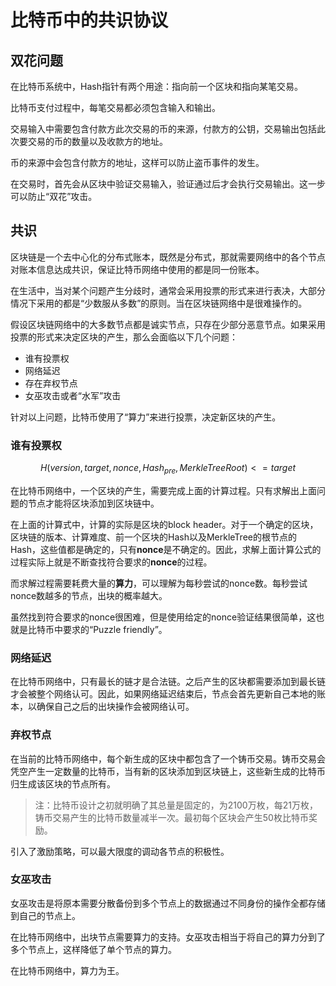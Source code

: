 # 比特币中的共识协议  

## 双花问题  

在比特币系统中，Hash指针有两个用途：指向前一个区块和指向某笔交易。  

比特币支付过程中，每笔交易都必须包含输入和输出。  

交易输入中需要包含付款方此次交易的币的来源，付款方的公钥，交易输出包括此次要交易的币的数量以及收款方的地址。  

币的来源中会包含付款方的地址，这样可以防止盗币事件的发生。  

在交易时，首先会从区块中验证交易输入，验证通过后才会执行交易输出。这一步可以防止“双花”攻击。  

## 共识  

区块链是一个去中心化的分布式账本，既然是分布式，那就需要网络中的各个节点对账本信息达成共识，保证比特币网络中使用的都是同一份账本。  

在生活中，当对某个问题产生分歧时，通常会采用投票的形式来进行表决，大部分情况下采用的都是“少数服从多数”的原则。当在区块链网络中是很难操作的。  

假设区块链网络中的大多数节点都是诚实节点，只存在少部分恶意节点。如果采用投票的形式来决定区块的产生，那么会面临以下几个问题：  

- 谁有投票权
- 网络延迟
- 存在弃权节点
- 女巫攻击或者“水军”攻击  

针对以上问题，比特币使用了“算力”来进行投票，决定新区块的产生。  

### 谁有投票权

$$H(version,target,nonce,Hash_{pre},MerkleTreeRoot) <= target$$  

在比特币网络中，一个区块的产生，需要完成上面的计算过程。只有求解出上面问题的节点才能将区块添加到区块链中。  

在上面的计算式中，计算的实际是区块的block header。对于一个确定的区块，区块链的版本、计算难度、前一个区块的Hash以及MerkleTree的根节点的Hash，这些值都是确定的，只有**nonce**是不确定的。因此，求解上面计算公式的过程实际上就是不断查找符合要求的**nonce**的过程。  

而求解过程需要耗费大量的**算力**，可以理解为每秒尝试的nonce数。每秒尝试nonce数越多的节点，出块的概率越大。  

虽然找到符合要求的nonce很困难，但是使用给定的nonce验证结果很简单，这也就是比特币中要求的“Puzzle friendly”。  

### 网络延迟  

在比特币网络中，只有最长的链才是合法链。之后产生的区块都需要添加到最长链才会被整个网络认可。因此，如果网络延迟结束后，节点会首先更新自己本地的账本，以确保自己之后的出块操作会被网络认可。  

### 弃权节点  

在当前的比特币网络中，每个新生成的区块中都包含了一个铸币交易。铸币交易会凭空产生一定数量的比特币，当有新的区块添加到区块链上，这些新生成的比特币归生成该区块的节点所有。  

> 注：比特币设计之初就明确了其总量是固定的，为2100万枚，每21万枚，铸币交易产生的比特币数量减半一次。最初每个区块会产生50枚比特币奖励。

引入了激励策略，可以最大限度的调动各节点的积极性。  

### 女巫攻击  

女巫攻击是将原本需要分散备份到多个节点上的数据通过不同身份的操作全都存储到自己的节点上。  

在比特币网络中，出块节点需要算力的支持。女巫攻击相当于将自己的算力分到了多个节点上，这样降低了单个节点的算力。  

在比特币网络中，算力为王。